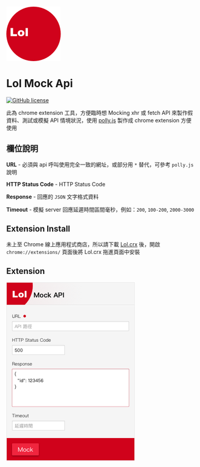 ![lol-icon](Lol/icon48.png)

# Lol Mock Api

[![GitHub license](https://img.shields.io/github/license/totofish/Lol-Mock-API.svg)](https://github.com/totofish/Lol-Mock-API/blob/master/LICENSE)

此為 chrome extension 工具，方便臨時想 Mocking xhr 或 fetch API 來製作假資料、測試或模擬 API 情境狀況，使用 [polly.js](https://netflix.github.io/pollyjs) 製作成 chrome extension 方便使用

## 欄位說明

**URL** - 必須與 api 呼叫使用完全一致的網址，或部分用 `*` 替代，可參考 `polly.js` 說明

**HTTP Status Code** - HTTP Status Code

**Response** - 回應的 `JSON` 文字格式資料

**Timeout** - 模擬 server 回應延遲時間區間毫秒，例如：`200`, `100-200`, `2000-3000`

## Extension Install

未上至 Chrome 線上應用程式商店，所以請下載 <a href="Lol.crx" target="_blank">Lol.crx</a> 後，開啟 `chrome://extensions/` 頁面後將 Lol.crx 拖進頁面中安裝

## Extension
![lol-icon](doc/app.png)

